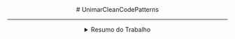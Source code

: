 
<div align="center">
  # UnimarCleanCodePatterns
</div>

---

<details>

<summary align="center">Resumo do Trabalho</summary>

###### Patterns | Clean Code

* Foi utilizado interface e Design Pattern: Dependency Inversion Principle (DIP)
* Emcapsulamento de acesso aos dados da lista, utilizando Repository
* Camada DDD ( domain driven design )
* Testes utilitarios utilizando builder e automações, como pacote Bogus (documentação ->> https://github.com/bchavez/Bogus )  e Moc

</details>


